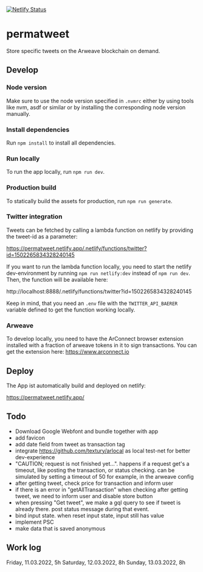 [![Netlify Status](https://api.netlify.com/api/v1/badges/e2879cf9-93d8-4de0-b049-b2aa851f6045/deploy-status)](https://app.netlify.com/sites/epic-chandrasekhar-6e7cd4/deploys)

# permatweet

Store specific tweets on the Arweave blockchain on demand.

## Develop

### Node version

Make sure to use the node version specified in `.nvmrc` either by using tools like nvm, asdf or similar or by installing the corresponding node version manually.

### Install dependencies

Run `npm install` to install all dependencies.

### Run locally

To run the app locally, run `npm run dev`.

### Production build

To statically build the assets for production, run `npm run generate`.

### Twitter integration

Tweets can be fetched by calling a lambda function on netlify by providing the tweet-id as a parameter:

https://permatweet.netlify.app/.netlify/functions/twitter?id=1502265834328240145

If you want to run the lambda function locally, you need to start the netlify dev-environment by running `npm run netlify:dev` instead of `npm run dev`. Then, the function will be available here:

http://localhost:8888/.netlify/functions/twitter?id=1502265834328240145

Keep in mind, that you need an `.env` file with the `TWITTER_API_BAERER` variable defined to get the function working locally.

### Arweave

To develop locally, you need to have the ArConnect browser extension installed with a fraction of arweave tokens in it to sign transactions. You can get the extension here: https://www.arconnect.io

## Deploy

The App ist automatically build and deployed on netlify:

https://permatweet.netlify.app/


## Todo
- Download Google Webfont and bundle together with app
- add favicon
- add date field from tweet as transaction tag
- integrate https://github.com/textury/arlocal as  local test-net for better dev-experience
- "CAUTION; request is not finished yet...". happens if a request get's a timeout, like posting the transaction, or status checking. can be simulated by setting a timeout of 50 for example, in the arweave config
- after getting tweet, check price for transaction and inform user
- if there is an error in "getAllTransaction" when checking after getting tweet, we need to inform user and disable store button
- when pressing "Get tweet", we make a gql query to see if tweet is already there. post status message during that event.
- bind input state. when reset input state, input still has value
- implement PSC
- make data that is saved anonymous

## Work log
Friday, 11.03.2022, 5h
Saturday, 12.03.2022, 8h
Sunday, 13.03.2022, 8h
